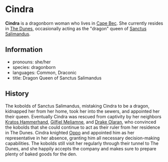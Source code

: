 # Cindra

**Cindra** is a dragonborn woman who lives in [Cape Bec](../cape-bec/cape-bec.md). She currently resides in [The Dunes](../cape-bec/the-dunes.md), occasionally acting as the "dragon" queen of [Sanctus Salimandus](../cape-bec/sanctus-salimandus.md).

## Information

- pronouns: she/her
- species: dragonborn
- languages: Common, Draconic
- title: Dragon Queen of Sanctus Salimandus

## History

The kobolds of Sanctus Salimandus, mistaking Cindra to be a dragon, kidnapped her from her home, took her into the sewers, and appointed her their queen. Eventually Cindra was rescued from captivity by her neighbors [Kratos Hammerhand](../../verdancy/citizenry/kratos-hammerhand.md), [Gilfiel Meliamne](../../verdancy/citizenry/gilfiel-meliamne.md), and [Drake Olaran](../../../organizations/reynards-den/members/drake-olaran.md), who convinced the kobolds that she could continue to act as their ruler from her residence in The Dunes. Cindra knighted [Oppo](oppo.md) and appointed him as her representative in her absence, granting him all necessary decision-making capabilities. The kobolds still visit her regularly through their tunnel to The Dunes, and she happily accepts the company and makes sure to prepare plenty of baked goods for the den.
